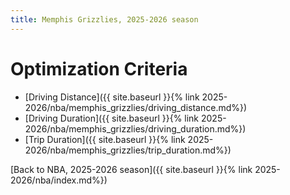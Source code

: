 ```yaml
---
title: Memphis Grizzlies, 2025-2026 season
---
```


# Optimization Criteria
- [Driving Distance]({{ site.baseurl }}{% link 2025-2026/nba/memphis_grizzlies/driving_distance.md%})
- [Driving Duration]({{ site.baseurl }}{% link 2025-2026/nba/memphis_grizzlies/driving_duration.md%})
- [Trip Duration]({{ site.baseurl }}{% link 2025-2026/nba/memphis_grizzlies/trip_duration.md%})

[Back to NBA, 2025-2026 season]({{ site.baseurl }}{% link 2025-2026/nba/index.md%})
